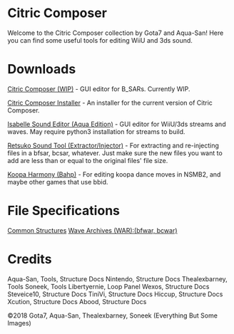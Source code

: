 # Citric Composer
Welcome to the Citric Composer collection by Gota7 and Aqua-San!
Here you can find some useful tools for editing WiiU and 3ds sound.


# Downloads
[Citric Composer (WIP)](https://github.com/Gota7/Citric-Composer/blob/master/Citric%20Composer/Citric%20Composer/bin/Release/Citric%20Composer.zip?raw=true) - GUI editor for B_SARs. Currently WIP.

[Citric Composer Installer](https://github.com/Gota7/Citric-Composer/blob/master/Citric%20Composer/Citric%20Installer.msi?raw=true) - An installer for the current version of Citric Composer.

[Isabelle Sound Editor (Aqua Edition)](https://github.com/Gota7/Citric-Composer/blob/master/Citric%20Composer/Citric%20Composer/bin/Release/Isabelle%20Sound%20Editor.zip?raw=true) - GUI editor for WiiU/3ds streams and waves. May require python3 installation for streams to build.

[Retsuko Sound Tool (Extractor/Injector)](https://github.com/Gota7/Citric-Composer/blob/master/Retsuko%20Sound%20Tool/Retsuko%20Sound%20Tool/bin/Debug/Retsuko%20Sound%20Tool.zip?raw=true) - For extracting and re-injecting files in a bfsar, bcsar, whatever. Just make sure the new files you want to add are less than or equal to the original files' file size.

[Koopa Harmony (Bahp)](https://github.com/Gota7/Citric-Composer/blob/master/Koopa%20Harmony/Koopa%20Harmony/bin/Debug/Koopa%20Harmony.zip?raw=true) - For editing koopa dance moves in NSMB2, and maybe other games that use bbid.

# File Specifications
[Common Structures](specs/common.md)
[Wave Archives (WAR):(bfwar, bcwar)](specs/war.md)

# Credits
Aqua-San, Tools, Structure Docs
Nintendo, Structure Docs
Thealexbarney, Tools
Soneek, Tools
Libertyernie, Loop Panel
Wexos, Structure Docs
Steveice10, Structure Docs
TiniVi, Structure Docs
Hiccup, Structure Docs
Xcution, Structure Docs
Abood, Structure Docs

©2018 Gota7, Aqua-San, Thealexbarney, Soneek
(Everything But Some Images)